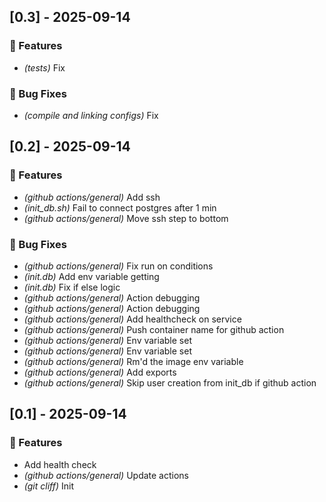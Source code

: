 ## [0.3] - 2025-09-14

### 🚀 Features

- *(tests)* Fix

### 🐛 Bug Fixes

- *(compile and linking configs)* Fix
## [0.2] - 2025-09-14

### 🚀 Features

- *(github actions/general)* Add ssh
- *(init_db.sh)* Fail to connect postgres after 1 min
- *(github actions/general)* Move ssh step to bottom

### 🐛 Bug Fixes

- *(github actions/general)* Fix run on conditions
- *(init.db)* Add env variable getting
- *(init.db)* Fix if else logic
- *(github actions/general)* Action debugging
- *(github actions/general)* Action debugging
- *(github actions/general)* Add healthcheck on service
- *(github actions/general)* Push container name for github action
- *(github actions/general)* Env variable set
- *(github actions/general)* Env variable set
- *(github actions/general)* Rm'd the image env variable
- *(github actions/general)* Add exports
- *(github actions/general)* Skip user creation from init_db if github action
## [0.1] - 2025-09-14

### 🚀 Features

- Add health check
- *(github actions/general)* Update actions
- *(git cliff)* Init
